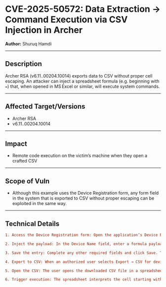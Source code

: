 # CVE-2025-50572: Data Extraction → Command Execution via CSV Injection in Archer

**Author:** Shuruq Hamdi

---

## Description

Archer RSA (v6.11..00204.10014) exports  data to CSV without proper cell escaping. An attacker can inject a spreadsheet formula (e.g. beginning with `=`) that, when opened in MS Excel or similar, will execute system commands.

---

## Affected Target/Versions

- Archer RSA
- v6.11..00204.10014

---

## Impact

- Remote code execution on the victim’s machine when they open a crafted CSV  

---

## Scope of Vuln

- Although this example uses the Device Registration form, any form field in the system that is exported to CSV without proper escaping can be exploited in the same way.
---

## Technical Details
```diff
1. Access the Device Registration form: Open the application’s Device Registration page (or any form in the system that later exports to CSV).

2. Inject the payload: In the Device Name field, enter a formula payload beginning with =. For example: =CMD|' /C calc'!A0.

3. Save the entry: Complete any other required fields and click Save. The malicious formula is now stored in the database.

4. Export to CSV: When an authorized user selects Export → CSV for device records, the exported file includes the injected payload in the Device Name column.

5. Open the CSV: The user opens the downloaded CSV file in a spreadsheet application (e.g., Microsoft Excel, LibreOffice, Google Sheets).

6. Trigger execution: The spreadsheet interprets the cell starting with = as a formula and executes the embedded command (e.g., launching calc.exe).
